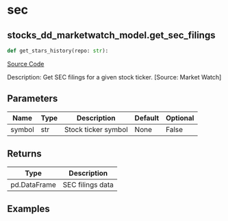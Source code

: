 # sec

## stocks_dd_marketwatch_model.get_sec_filings

```python
def get_stars_history(repo: str):
```
[Source Code](https://github.com/OpenBB-finance/OpenBBTerminal/tree/main/openbb_terminal/stocks/due_diligence/marketwatch_model.py#L19)

Description: Get SEC filings for a given stock ticker. [Source: Market Watch]

## Parameters

| Name | Type | Description | Default | Optional |
| ---- | ---- | ----------- | ------- | -------- |
| symbol | str | Stock ticker symbol | None | False |

## Returns

| Type | Description |
| ---- | ----------- |
| pd.DataFrame | SEC filings data |

## Examples

